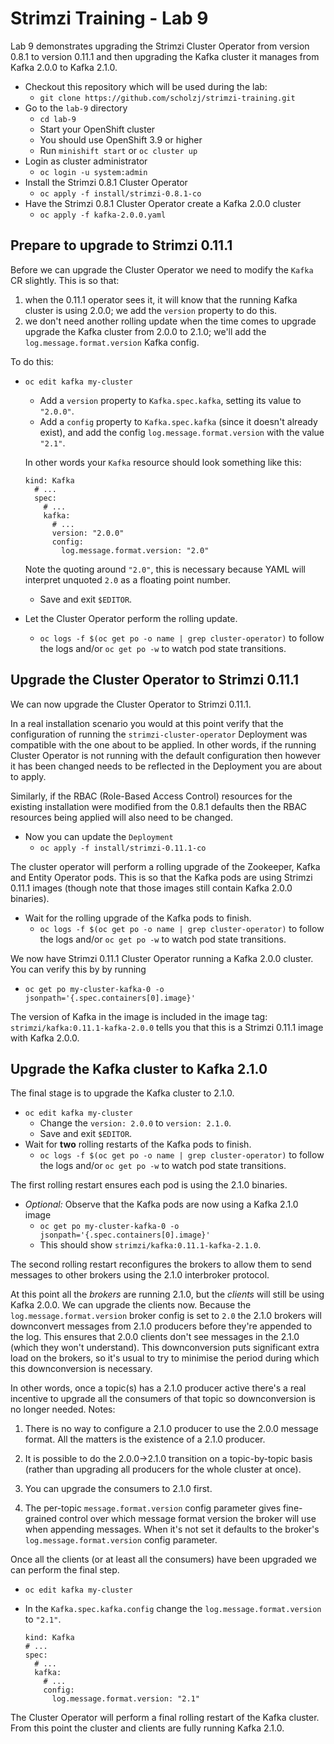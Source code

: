 # Strimzi Training - Lab 9

Lab 9 demonstrates upgrading the Strimzi Cluster Operator from version 0.8.1 to version 0.11.1 and then upgrading the Kafka cluster it manages from Kafka 2.0.0 to Kafka 2.1.0.

* Checkout this repository which will be used during the lab:
  * `git clone https://github.com/scholzj/strimzi-training.git`
* Go to the `lab-9` directory
  * `cd lab-9`
  * Start your OpenShift cluster
  * You should use OpenShift 3.9 or higher
  * Run `minishift start` or `oc cluster up`
* Login as cluster administrator
  * `oc login -u system:admin`
* Install the Strimzi 0.8.1 Cluster Operator
  * `oc apply -f install/strimzi-0.8.1-co`
* Have the Strimzi 0.8.1 Cluster Operator create a Kafka 2.0.0 cluster
  * `oc apply -f kafka-2.0.0.yaml`

## Prepare to upgrade to Strimzi 0.11.1

Before we can upgrade the Cluster Operator we need to modify the `Kafka` CR slightly. This is so that:

1. when the 0.11.1 operator sees it, it will know that the running Kafka cluster is using 2.0.0; we add the `version` property to do this.
2. we don't need another rolling update when the time comes to upgrade upgrade the Kafka cluster from 2.0.0 to 2.1.0; we'll add the `log.message.format.version` Kafka config.

To do this:

* `oc edit kafka my-cluster`
  * Add a `version` property to `Kafka.spec.kafka`, setting its value to `"2.0.0"`.
  * Add a `config` property to `Kafka.spec.kafka` (since it doesn't already exist), and add the config `log.message.format.version` with the value `"2.1"`.

  In other words your `Kafka` resource should look something like this:

  ```
  kind: Kafka
    # ...
    spec:
      # ...
      kafka:
        # ...
        version: "2.0.0"
        config: 
          log.message.format.version: "2.0"
  ```

  Note the quoting around `"2.0"`, this is necessary because YAML will interpret unquoted `2.0` as a floating point number.

  * Save and exit `$EDITOR`.
* Let the Cluster Operator perform the rolling update.
  * `oc logs -f $(oc get po -o name | grep cluster-operator)` to follow the logs and/or `oc get po -w` to watch pod state transitions.

## Upgrade the Cluster Operator to Strimzi 0.11.1

We can now upgrade the Cluster Operator to Strimzi 0.11.1.

In a real installation scenario you would at this point verify that the configuration of running the `strimzi-cluster-operator` Deployment was compatible with the one about to be applied. In other words, if the running Cluster Operator is not running with the default configuration then however it has been changed needs to be reflected in the Deployment you are about to apply.

Similarly, if the RBAC (Role-Based Access Control) resources for the existing installation were modified from the 0.8.1 defaults then the RBAC resources being applied will also need to be changed.

* Now you can update the `Deployment`
  * `oc apply -f install/strimzi-0.11.1-co`

The cluster operator will perform a rolling upgrade of the Zookeeper, Kafka and Entity Operator pods. This is so that the Kafka pods are using Strimzi 0.11.1 images (though note that those images still contain Kafka 2.0.0 binaries).

* Wait for the rolling upgrade of the Kafka pods to finish. 
  * `oc logs -f $(oc get po -o name | grep cluster-operator)` to follow the logs and/or `oc get po -w` to watch pod state transitions.

We now have Strimzi 0.11.1 Cluster Operator running a Kafka 2.0.0 cluster.
You can verify this by by running

* `oc get po my-cluster-kafka-0 -o jsonpath='{.spec.containers[0].image}'`

The version of Kafka in the image is included in the image tag: `strimzi/kafka:0.11.1-kafka-2.0.0` tells you that this is a Strimzi 0.11.1 image with Kafka 2.0.0.

## Upgrade the Kafka cluster to Kafka 2.1.0

The final stage is to upgrade the Kafka cluster to 2.1.0.

* `oc edit kafka my-cluster`
  * Change the `version: 2.0.0` to `version: 2.1.0`.
  * Save and exit `$EDITOR`.
* Wait for **two** rolling restarts of the Kafka pods to finish.
  * `oc logs -f $(oc get po -o name | grep cluster-operator)` to follow the logs and/or `oc get po -w` to watch pod state transitions.

The first rolling restart ensures each pod is using the 2.1.0 binaries. 

* _Optional:_ Observe that the Kafka pods are now using a Kafka 2.1.0 image 
  * `oc get po my-cluster-kafka-0 -o jsonpath='{.spec.containers[0].image}'`
  * This should show `strimzi/kafka:0.11.1-kafka-2.1.0`.
  
The second rolling restart reconfigures the brokers to allow them to send messages to other brokers using the 2.1.0 interbroker protocol.

At this point all the _brokers_ are running 2.1.0, but the _clients_ will still be using Kafka 2.0.0. We can upgrade the clients now. Because the `log.message.format.version` broker config is set to `2.0` the 2.1.0 brokers will downconvert messages from 2.1.0 producers before they're appended to the log. This ensures that 2.0.0 clients don't see messages in the 2.1.0 (which they won't understand). This downconversion puts significant extra load on the brokers, so it's usual to try to minimise the period during which this downconversion is necessary.

In other words, once a topic(s) has a 2.1.0 producer active there's a real incentive to upgrade all the consumers of that topic so downconversion is no longer needed. Notes:

1. There is no way to configure a 2.1.0 producer to use the 2.0.0 message format. All the matters is the existence of a 2.1.0 producer.

2. It is possible to do the 2.0.0→2.1.0 transition on a topic-by-topic basis (rather than upgrading all producers for the whole cluster at once). 

3. You can upgrade the consumers to 2.1.0 first. 

4. The per-topic `message.format.version` config parameter gives fine-grained control over which message format version the broker will use when appending messages. When it's not set it defaults to the broker's `log.message.format.version` config parameter.

Once all the clients (or at least all the consumers) have been upgraded we can perform the final step.

* `oc edit kafka my-cluster`
* In the `Kafka.spec.kafka.config` change the `log.message.format.version` to `"2.1"`.

      kind: Kafka
      # ...
      spec:
        # ...
        kafka:
          # ...
          config: 
            log.message.format.version: "2.1"

The Cluster Operator will perform a final rolling restart of the Kafka cluster. From this point the cluster and clients are fully running Kafka 2.1.0.

